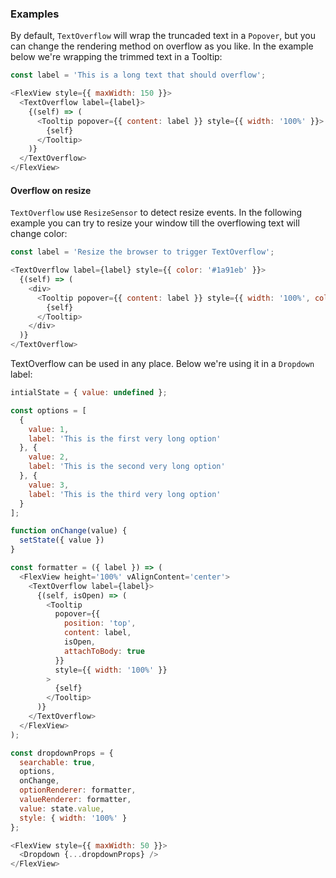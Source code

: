 ### Examples

By default, `TextOverflow` will wrap the truncaded text in a `Popover`, but you can change the rendering method on overflow as you like. In the example below we're wrapping the trimmed text in a Tooltip:

```js
const label = 'This is a long text that should overflow';

<FlexView style={{ maxWidth: 150 }}>
  <TextOverflow label={label}>
    {(self) => (
      <Tooltip popover={{ content: label }} style={{ width: '100%' }}>
        {self}
      </Tooltip>
    )}
  </TextOverflow>
</FlexView>
```


#### Overflow on resize
`TextOverflow` use `ResizeSensor` to detect resize events. In the following example you can try to resize your window till the overflowing text will change color:

```js
const label = 'Resize the browser to trigger TextOverflow';

<TextOverflow label={label} style={{ color: '#1a91eb' }}>
  {(self) => (
    <div>
      <Tooltip popover={{ content: label }} style={{ width: '100%', color: '#d1236d' }}>
        {self}
      </Tooltip>
    </div>
  )}
</TextOverflow>
```

TextOverflow can be used in any place. Below we're using it in a `Dropdown` label:

```js
intialState = { value: undefined };

const options = [
  {
    value: 1,
    label: 'This is the first very long option'
  }, {
    value: 2,
    label: 'This is the second very long option'
  }, {
    value: 3,
    label: 'This is the third very long option'
  }
];

function onChange(value) {
  setState({ value })
}

const formatter = ({ label }) => (
  <FlexView height='100%' vAlignContent='center'>
    <TextOverflow label={label}>
      {(self, isOpen) => (
        <Tooltip
          popover={{
            position: 'top',
            content: label,
            isOpen,
            attachToBody: true
          }}
          style={{ width: '100%' }}
        >
          {self}
        </Tooltip>
      )}
    </TextOverflow>
  </FlexView>
);

const dropdownProps = {
  searchable: true,
  options,
  onChange,
  optionRenderer: formatter,
  valueRenderer: formatter,
  value: state.value,
  style: { width: '100%' }
};

<FlexView style={{ maxWidth: 50 }}>
  <Dropdown {...dropdownProps} />
</FlexView>
```

